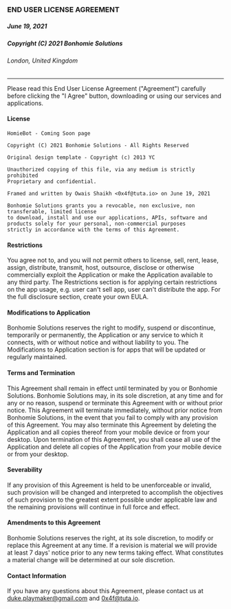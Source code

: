 ###   END USER LICENSE AGREEMENT
##### June 19, 2021
##### Copyright (C) 2021 Bonhomie Solutions
###### London, United Kingdom

<hr>

Please read this End User License Agreement ("Agreement") carefully before clicking the "I Agree"
button, downloading or using our services and applications.

#### License
```
HomieBot - Coming Soon page

Copyright (C) 2021 Bonhomie Solutions - All Rights Reserved

Original design template - Copyright (c) 2013 YC
   
Unauthorized copying of this file, via any medium is strictly prohibited
Proprietary and confidential.
   
Framed and written by Owais Shaikh <0x4f@tuta.io> on June 19, 2021
  
Bonhomie Solutions grants you a revocable, non exclusive, non transferable, limited license
to download, install and use our applications, APIs, software and products solely for your personal, non-commercial purposes
strictly in accordance with the terms of this Agreement.
```

#### Restrictions
You agree not to, and you will not permit others to license, sell, rent, lease, assign, distribute, transmit, host, outsource, disclose or otherwise commercially exploit the Application or make the Application available to any third party. The Restrictions section is for applying certain restrictions on the app usage, e.g. user can't sell app, user can't distribute the app. For the full disclosure section, create your own EULA.
 
#### Modifications to Application
Bonhomie Solutions reserves the right to modify, suspend or discontinue, temporarily or permanently, the Application or any service to which it connects, with or without notice and without liability to you. The Modifications to Application section is for apps that will be updated or regularly maintained.

#### Terms and Termination
This Agreement shall remain in effect until terminated by you or Bonhomie Solutions. Bonhomie Solutions may, in its sole discretion, at any time and for any or no reason, suspend or terminate this Agreement with or without prior notice. This Agreement will terminate immediately, without prior notice from Bonhomie Solutions, in the event that you fail to comply with any provision of this Agreement. You may also terminate this Agreement by deleting the Application and all copies thereof from your mobile device or from your desktop. Upon termination of this Agreement, you shall cease all use of the Application and delete all copies of the Application from your mobile device or from your desktop.
 
#### Severability
If any provision of this Agreement is held to be unenforceable or invalid, such provision will be changed and interpreted to accomplish the objectives of such provision to the greatest extent possible under applicable law and the remaining provisions will continue in full force and effect.

#### Amendments to this Agreement
Bonhomie Solutions reserves the right, at its sole discretion, to modify or replace this Agreement at any time. If a revision is material we will provide at least 7 days' notice prior to any new terms taking effect. What constitutes a material change will be determined at our sole discretion.

#### Contact Information
If you have any questions about this Agreement, please contact us at duke.playmaker@gmail.com and 0x4f@tuta.io.
